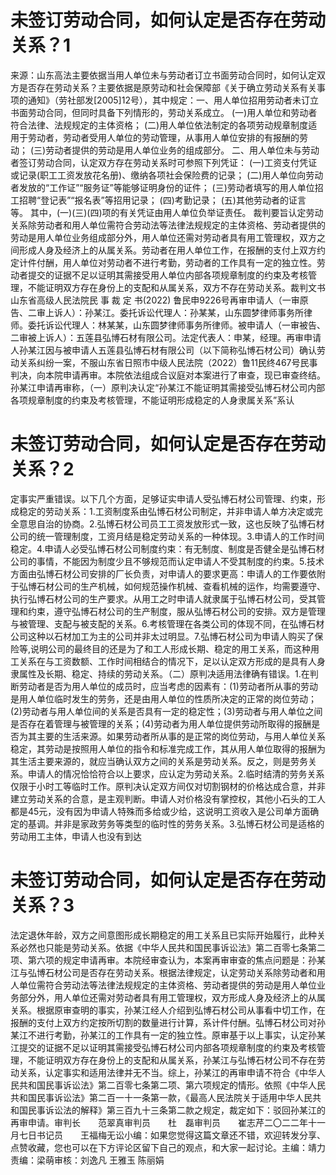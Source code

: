 # 未签订劳动合同，如何认定是否存在劳动关系？1

来源：山东高法主要依据当用人单位未与劳动者订立书面劳动合同时，如何认定双方是否存在劳动关系？主要依据是原劳动和社会保障部《关于确立劳动关系有关事项的通知》（劳社部发[2005]12号），其中规定：一、用人单位招用劳动者未订立书面劳动合同，但同时具备下列情形的，劳动关系成立。 (一)用人单位和劳动者符合法律、法规规定的主体资格； (二)用人单位依法制定的各项劳动规章制度适用于劳动者，劳动者受用人单位的劳动管理，从事用人单位安排的有报酬的劳动； (三)劳动者提供的劳动是用人单位业务的组成部分。 二、用人单位未与劳动者签订劳动合同，认定双方存在劳动关系时可参照下列凭证： (一)工资支付凭证或记录(职工工资发放花名册)、缴纳各项社会保险费的记录； (二)用人单位向劳动者发放的“工作证”“服务证”等能够证明身份的证件； (三)劳动者填写的用人单位招工招聘“登记表”“报名表”等招用记录； (四)考勤记录； (五)其他劳动者的证言等。 其中，(一)(三)(四)项的有关凭证由用人单位负举证责任。 裁判要旨认定劳动关系除劳动者和用人单位需符合劳动法等法律法规规定的主体资格、劳动者提供的劳动是用人单位业务组成部分外，用人单位还需对劳动者具有用工管理权，双方之间形成人身及经济上的从属关系。劳动者在用人单位工作，在报酬的支付上双方约定计件付酬，用人单位对劳动者不进行考勤，劳动者的工作具有一定的独立性。劳动者提交的证据不足以证明其需接受用人单位内部各项规章制度的约束及考核管理，不能证明双方存在身份上的支配和从属关系，双方不存在劳动关系。裁判文书山东省高级人民法院民 事 裁 定 书(2022) 鲁民申9226号再审申请人（一审原告、二审上诉人）：孙某江。委托诉讼代理人：孙某某，山东圆梦律师事务所律师。委托诉讼代理人：林某某，山东圆梦律师事务所律师。被申请人（一审被告、二审被上诉人）：五莲县弘博石材有限公司。法定代表人：申某，经理。再审申请人孙某江因与被申请人五莲县弘博石材有限公司（以下简称弘博石材公司）确认劳动关系纠纷一案，不服山东省日照市中级人民法院（2022）鲁11民终467号民事判决，向本院申请再审。本院依法组成合议庭对本案进行了审查，现已审查终结。孙某江申请再审称，（一）原判决认定“孙某江不能证明其需接受弘博石材公司内部各项规章制度的约束及考核管理，不能证明形成稳定的人身隶属关系”系认

# 未签订劳动合同，如何认定是否存在劳动关系？2

定事实严重错误。以下几个方面，足够证实申请人受弘博石材公司管理、约束，形成稳定的劳动关系：1.工资制度系由弘博石材公司制定，并非申请人单方决定或完全意思自治的协商。2.弘博石材公司员工工资发放形式一致，这也反映了弘博石材公司的统一管理制度，工资月结是稳定劳动关系的一种体现。3.申请人的工作时间稳定。4.申请人必受弘博石材公司制度约束：有无制度、制度是否健全是弘博石材公司的事情，不能因为制度少且不够规范而认定申请人不受其制度的约束。5.技术方面由弘博石材公司安排的厂长负责，对申请人的要求更高：申请人的工作要依附于弘博石材公司的生产机械，如何规范操作机械、查看机械的运作，均需要遵守、执行弘博石材公司的生产要求。从用工之时申请人就隶属于弘博石材公司，受其管理和约束，遵守弘博石材公司的生产制度，服从弘博石材公司的安排。双方是管理与被管理、支配与被支配的关系。6.考核管理在各类公司的体现不同，在弘博石材公司这种以石材加工为主的公司并非太过明显。7.弘博石材公司为申请人购买了保险等,说明公司的最终目的还是为了和工人形成长期、稳定的用工关系，而这种用工关系在与工资数额、工作时间相结合的情况下，足以认定双方形成的是具有人身隶属性及长期、稳定、持续的劳动关系。（二）原判决适用法律确有错误。1.在判断劳动者是否为用人单位的成员时，应当考虑的因素有：(1)劳动者所从事的劳动是用人单位临时发生的劳务，还是由用人单位的性质所决定的正常的岗位劳动；(2)劳动者与用人单位间的关系是否具有一定的稳定性；(3)劳动者与用人单位之间是否存在着管理与被管理的关系；(4)劳动者为用人单位提供劳动所取得的报酬是否为其主要的生活来源。如果劳动者所从事的是正常的岗位劳动，与用人单位关系稳定，其劳动是按照用人单位的指令和标准完成工作，其从用人单位取得的报酬为其生活主要来源的，就应当确认双方之间的关系是劳动关系。反之，则是劳务关系。申请人的情况恰恰符合以上要求，应认定为劳动关系。2.临时结清的劳务关系仅限于小时工等临时工作。原判决认定双方间仅对切割钢材的价格达成合意，并非建立劳动关系的合意，是主观判断。申请人对价格没有掌控权，其他小石头的工人都是45元，没有因为申请人特殊而多给或少给，这说明工资收入是公司单方面确定的基调。并非是家政劳务等类型的临时性的劳务关系。3.弘博石材公司是适格的劳动用工主体，申请人也没有到达

# 未签订劳动合同，如何认定是否存在劳动关系？3

法定退休年龄，双方之间意图形成长期稳定的用工关系且已实际开始履行，此种关系必然也只能是劳动关系。依据《中华人民共和国民事诉讼法》第二百零七条第二项、第六项的规定申请再审。本院经审查认为，本案再审审查的焦点问题是：孙某江与弘博石材公司是否存在劳动关系。根据法律规定，认定劳动关系除劳动者和用人单位需符合劳动法等法律法规规定的主体资格、劳动者提供的劳动是用人单位业务部分外，用人单位还需对劳动者具有用工管理权，双方形成人身及经济上的从属关系。根据原审查明的事实，孙某江经人介绍到弘博石材公司从事看中切工作，在报酬的支付上双方约定按所切割的数量进行计算，系计件付酬。弘博石材公司对孙某江不进行考勤，孙某江的工作具有一定的独立性。原审基于以上事实，认定孙某江提交的证据不足以证明其需接受弘博石材公司内部各项规章制度的约束及考核管理，不能证明双方存在身份上的支配和从属关系，孙某江与弘博石材公司不存在劳动关系，认定事实和适用法律并无不当。综上，孙某江的再审申请不符合《中华人民共和国民事诉讼法》第二百零七条第二项、第六项规定的情形。依照《中华人民共和国民事诉讼法》第二百一十一条第一款，《最高人民法院关于适用中华人民共和国民事诉讼法的解释》第三百九十三条第二款之规定，裁定如下：驳回孙某江的再审申请。审判长　　范翠真审判员　　杜　磊审判员　　崔志芹二〇二二年十一月七日书记员　　王福梅无讼小编：如果您觉得这篇文章还不错，欢迎转发分享、点赞收藏，您也可以在下方评论区留下自己的观点，和大家一起讨论。主编：靖力责编：梁萌审核：刘逸凡 王雅玉 陈丽娟

